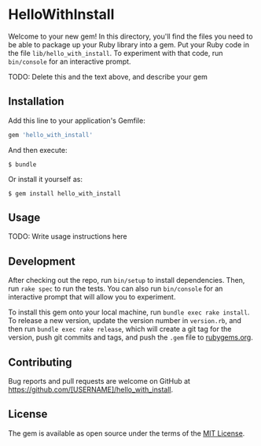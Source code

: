 # HelloWithInstall

Welcome to your new gem! In this directory, you'll find the files you need to be able to package up your Ruby library into a gem. Put your Ruby code in the file `lib/hello_with_install`. To experiment with that code, run `bin/console` for an interactive prompt.

TODO: Delete this and the text above, and describe your gem

## Installation

Add this line to your application's Gemfile:

```ruby
gem 'hello_with_install'
```

And then execute:

    $ bundle

Or install it yourself as:

    $ gem install hello_with_install

## Usage

TODO: Write usage instructions here

## Development

After checking out the repo, run `bin/setup` to install dependencies. Then, run `rake spec` to run the tests. You can also run `bin/console` for an interactive prompt that will allow you to experiment.

To install this gem onto your local machine, run `bundle exec rake install`. To release a new version, update the version number in `version.rb`, and then run `bundle exec rake release`, which will create a git tag for the version, push git commits and tags, and push the `.gem` file to [rubygems.org](https://rubygems.org).

## Contributing

Bug reports and pull requests are welcome on GitHub at https://github.com/[USERNAME]/hello_with_install.

## License

The gem is available as open source under the terms of the [MIT License](https://opensource.org/licenses/MIT).
